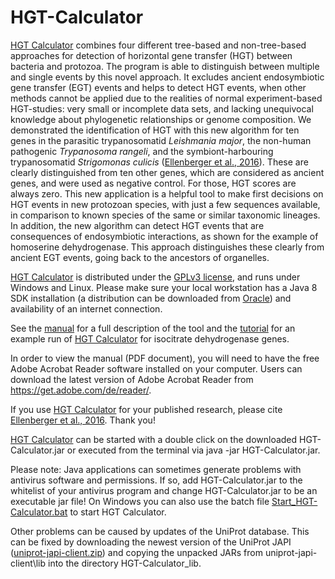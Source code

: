 # HGT-Calculator

[HGT Calculator] combines four different tree-based and non-tree-based
approaches for detection of horizontal gene transfer (HGT) between
bacteria and protozoa. The program is able to distinguish between
multiple and single events by this novel approach. It excludes ancient
endosymbiotic gene transfer (EGT) events and helps to detect HGT events,
when other methods cannot be applied due to the realities of normal
experiment-based HGT-studies: very small or incomplete data sets, and
lacking unequivocal knowledge about phylogenetic relationships or 
genome composition. We demonstrated the identification of HGT with this new
algorithm for ten genes in the parasitic trypanosomatid _Leishmania major_,
the non-human pathogenic _Trypanosoma rangeli_, and the symbiont-harbouring
trypanosomatid _Strigomonas culicis_ ([Ellenberger et al., 2016][HGT Calculator paper1]).
These are clearly distinguished from ten other genes, which are considered as
ancient genes, and were used as negative control. For those, HGT scores are
always zero. This new application is a helpful tool to make first decisions
on HGT events in new protozoan species, with just a few sequences available,
in comparison to known species of the same or similar taxonomic lineages.
In addition, the new algorithm can detect HGT events that are consequences
of endosymbiotic interactions, as shown for the example of homoserine
dehydrogenase. This approach distinguishes these clearly from ancient EGT
events, going back to the ancestors of organelles.

[HGT Calculator] is distributed under the [GPLv3 license][GPLv3 license],
and runs under Windows and Linux.
Please make sure your local workstation has a Java 8 SDK installation
(a distribution can be downloaded from [Oracle][Java]) and availability of
an internet connection.

See the [manual][Manual] for a full description of the tool and the
[tutorial][Tutorial] for an example run of [HGT Calculator] for isocitrate
dehydrogenase genes.

In order to view the manual (PDF document), you will need to have the free Adobe
Acrobat Reader software installed on your computer. Users can download the latest
version of Adobe Acrobat Reader from https://get.adobe.com/de/reader/.

If you use [HGT Calculator] for your published research, please cite [Ellenberger et al., 2016][HGT Calculator paper1].
Thank you!

[HGT Calculator] can be started with a double click on the downloaded HGT-Calculator.jar or
executed from the terminal via java -jar HGT-Calculator.jar.

Please note: Java applications can sometimes generate problems with antivirus
software and permissions. If so, add HGT-Calculator.jar to the whitelist of your
antivirus program and change HGT-Calculator.jar to be an executable jar file!
On Windows you can also use the batch file [Start_HGT-Calculator.bat][bat] to start HGT Calculator.

Other problems can be caused by updates of the UniProt database. This can be fixed
by downloading the newest version of the UniProt JAPI ([uniprot-japi-client.zip][japi])
and copying the unpacked JARs from uniprot-japi-client\lib into the directory HGT-Calculator_lib.

[HGT Calculator]: https://github.com/SabrinaEllenberger/HGT-Calculator
[HGT Calculator paper1]: http://zs.thulb.uni-jena.de/servlets/MCRFileNodeServlet/jportal_derivate_00245407/2016ECR0310_Ellenberger%20etal.pdf
[GPLv3 license]: http://www.gnu.org/licenses/gpl-3.0.html
[Manual]: https://github.com/SabrinaEllenberger/HGT-Calculator/Manual.pdf
[Tutorial]: https://github.com/SabrinaEllenberger/HGT-Calculator/blob/master/Tutorial.md
[japi]: http://www.ebi.ac.uk/uniprot/japi/
[Java]: http://java.com/de/download/
[bat]: https://github.com/SabrinaEllenberger/HGT-Calculator/blob/master/Start_HGT-Calculator.bat
